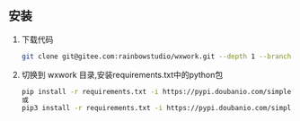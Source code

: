 ## 安装
1. 下载代码
    ```bash
    git clone git@gitee.com:rainbowstudio/wxwork.git --depth 1 --branch 14.0 --single-branch wxwork 
    ```
2. 切换到 wxwork 目录,安装requirements.txt中的python包
    ```bash
    pip install -r requirements.txt -i https://pypi.doubanio.com/simple
   或
   pip3 install -r requirements.txt -i https://pypi.doubanio.com/simple
    ```